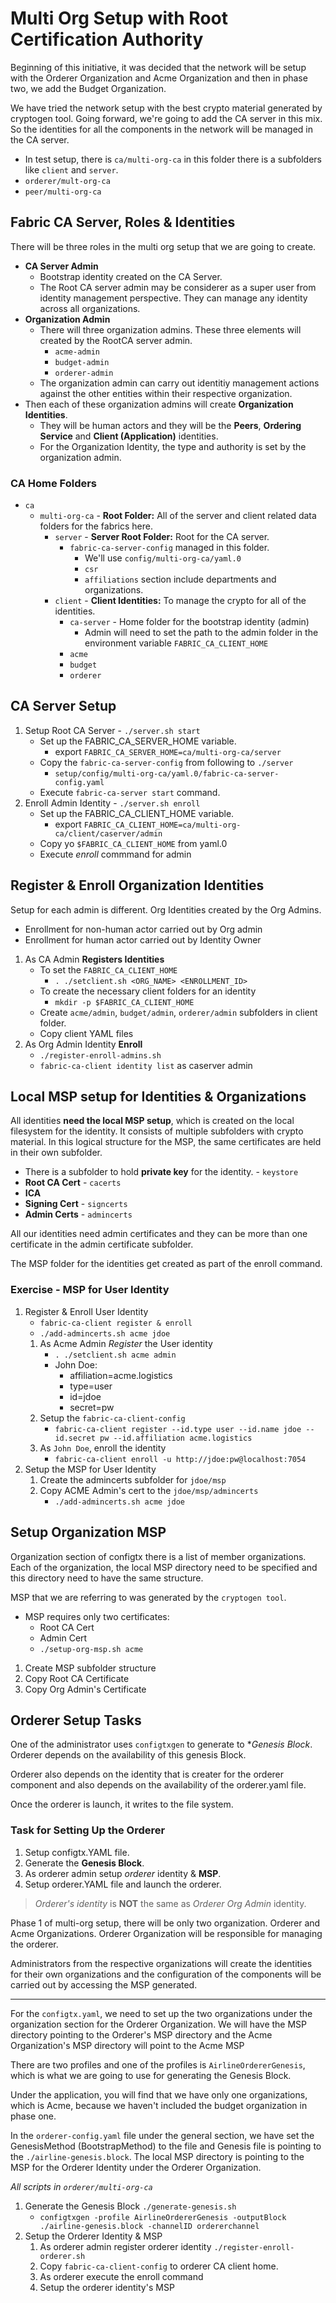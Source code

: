 # Multi Org Setup with Root Certification Authority

Beginning of this initiative, it was decided that the network will be setup with the Orderer Organization and Acme Organization and then in phase two, we add the Budget Organization.

We have tried the network setup with the best crypto material generated by cryptogen tool. Going forward, we're going to add the CA server in this mix. So the identities for all the components in the network will be managed in the CA server.

- In test setup, there is `ca/multi-org-ca` in this folder there is a subfolders like `client` and `server`.
- `orderer/mult-org-ca`
- `peer/multi-org-ca`

## Fabric CA Server, Roles & Identities

There will be three roles in the multi org setup that we are going to create.

- **CA Server Admin**
  - Bootstrap identity created on the CA Server.
  - The Root CA server admin may be considerer as a super user from identity management perspective. They can manage any identity across all organizations.
- **Organization Admin**
  - There will three organization admins. These three elements will created by the RootCA server admin.
    - `acme-admin`
    - `budget-admin`
    - `orderer-admin`
  - The organization admin can carry out identitiy management actions against the other entities within their respective organization.
- Then each of these organization admins will create **Organization Identities**.
  - They will be human actors and they will be the **Peers**, **Ordering Service** and **Client (Application)** identities.
  - For the Organization Identity, the type and authority is set by the organization admin.

### CA Home Folders

- `ca`
  - `multi-org-ca` - **Root Folder:** All of the server and client related data folders for the fabrics here.
    - `server` - **Server Root Folder:** Root for the CA server.
      - `fabric-ca-server-config` managed in this folder.
        - We'll use `config/multi-org-ca/yaml.0`
        - `csr`
        - `affiliations` section include departments and organizations.
    - `client` - **Client Identities:** To manage the crypto for all of the identities.
      - `ca-server` - Home folder for the bootstrap identity (admin)
        - Admin will need to set the path to the admin folder in the environment variable `FABRIC_CA_CLIENT_HOME`
      - `acme`
      - `budget`
      - `orderer`

## CA Server Setup

1. Setup Root CA Server - `./server.sh start`
   - Set up the FABRIC_CA_SERVER_HOME variable.
     - export `FABRIC_CA_SERVER_HOME=ca/multi-org-ca/server`
   - Copy the `fabric-ca-server-config` from following to `./server`
     - `setup/config/multi-org-ca/yaml.0/fabric-ca-server-config.yaml`
   - Execute `fabric-ca-server start` command.
2. Enroll Admin Identity - `./server.sh enroll`
   - Set up the FABRIC_CA_CLIENT_HOME variable.
     - export `FABRIC_CA_CLIENT_HOME=ca/multi-org-ca/client/caserver/admin`
   - Copy yo `$FABRIC_CA_CLIENT_HOME` from yaml.0
   - Execute _enroll_ commmand for admin

## Register & Enroll Organization Identities

Setup for each admin is different. Org Identities created by the Org Admins.

- Enrollment for non-human actor carried out by Org admin
- Enrollment for human actor carried out by Identity Owner

1. As CA Admin **Registers Identities**
   - To set the `FABRIC_CA_CLIENT_HOME`
     - `. ./setclient.sh <ORG_NAME> <ENROLLMENT_ID>`
   - To create the necessary client folders for an identity
     - `mkdir -p $FABRIC_CA_CLIENT_HOME`
   - Create `acme/admin`, `budget/admin`, `orderer/admin` subfolders in client folder.
   - Copy client YAML files
2. As Org Admin Identity **Enroll**
   - `./register-enroll-admins.sh`
   - `fabric-ca-client identity list` as caserver admin

## Local MSP setup for Identities & Organizations

All identities **need the local MSP setup**, which is created on the local filesystem for the identity. It consists of multiple subfolders with crypto material. In this logical structure for the MSP, the same certificates are held in their own subfolder.

- There is a subfolder to hold **private key** for the identity. - `keystore`
- **Root CA Cert** - `cacerts`
- **ICA**
- **Signing Cert** - `signcerts`
- **Admin Certs** - `admincerts`

All our identities need admin certificates and they can be more than one certificate in the admin certificate subfolder.

The MSP folder for the identities get created as part of the enroll command.

### Exercise - MSP for User Identity

1.  Register & Enroll User Identity
    - `fabric-ca-client register & enroll`
    - `./add-admincerts.sh acme jdoe`
    1. As Acme Admin _Register_ the User identity
       - `. ./setclient.sh acme admin`
       - John Doe:
         - affiliation=acme.logistics
         - type=user
         - id=jdoe
         - secret=pw
    2. Setup the `fabric-ca-client-config`
       - `fabric-ca-client register --id.type user --id.name jdoe --id.secret pw --id.affiliation acme.logistics`
    3. As `John Doe`, enroll the identity
       - `fabric-ca-client enroll -u http://jdoe:pw@localhost:7054`
2.  Setup the MSP for User Identity
    1. Create the admincerts subfolder for `jdoe/msp`
    2. Copy ACME Admin's cert to the `jdoe/msp/admincerts`
       - `./add-admincerts.sh acme jdoe`

## Setup Organization MSP

Organization section of configtx there is a list of member organizations. Each of the organization, the local MSP directory need to be specified and this directory need to have the same structure.

MSP that we are referring to was generated by the `cryptogen tool`.

- MSP requires only two certificates:
  - Root CA Cert
  - Admin Cert
  - `./setup-org-msp.sh acme`

1. Create MSP subfolder structure
2. Copy Root CA Certificate
3. Copy Org Admin's Certificate

## Orderer Setup Tasks

One of the administrator uses `configtxgen` to generate to \*_Genesis Block_. Orderer depends on the availability of this genesis Block.

Orderer also depends on the identity that is creater for the orderer component and also depends on the availability of the orderer.yaml file.

Once the orderer is launch, it writes to the file system.

### Task for Setting Up the Orderer

1. Setup configtx.YAML file.
2. Generate the **Genesis Block**.
3. As orderer admin setup _orderer_ identity & **MSP**.
4. Setup orderer.YAML file and launch the orderer.

> _Orderer's identity_ is **NOT** the same as _Orderer Org Admin_ identity.

Phase 1 of multi-org setup, there will be only two organization. Orderer and Acme Organizations. Orderer Organization will be responsible for managing the orderer.

Administrators from the respective organizations will create the identities for their own organizations and the configuration of the components will be carried out by accessing the MSP generated.

---

For the `configtx.yaml`, we need to set up the two organizations under the organization section for the Orderer Organization. We will have the MSP directory pointing to the Orderer's MSP directory and the Acme Organization's MSP directory will point to the Acme MSP

There are two profiles and one of the profiles is `AirlineOrdererGenesis`, which is what we are going to use for generating the Genesis Block.

Under the application, you will find that we have only one organizations, which is Acme, because we haven't included the budget organization in phase one.

In the `orderer-config.yaml` file under the general section, we have set the GenesisMethod (BootstrapMethod) to the file and Genesis file is pointing to the `./airline-genesis.block`. The local MSP directory is pointing to the MSP for the Orderer Identity under the Orderer Organization.

_All scripts in `orderer/multi-org-ca`_

1. Generate the Genesis Block `./generate-genesis.sh`
   - `configtxgen -profile AirlineOrdererGenesis -outputBlock ./airline-genesis.block -channelID ordererchannel`
2. Setup the Orderer Identity & MSP
   1. As orderer admin register orderer identity `./register-enroll-orderer.sh`
   2. Copy `fabric-ca-client-config` to orderer CA client home.
   3. As orderer execute the enroll command
   4. Setup the orderer identity's MSP
